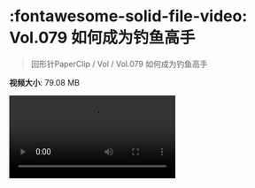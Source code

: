 # :fontawesome-solid-file-video: Vol.079 如何成为钓鱼高手

> 回形针PaperClip / Vol / Vol.079 如何成为钓鱼高手

**视频大小**: 79.08 MB

<div class="video"><video src="https://file.hsyhx.top/archive/PaperClip/Vol/079.mp4" controls preload>🤔 您的浏览器不支持 video 标签</video></div>